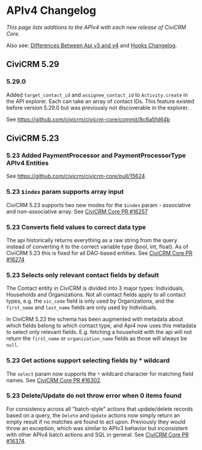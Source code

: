 # APIv4 Changelog

*This page lists additions to the APIv4 with each new release of CiviCRM Core.*

Also see: [Differences Between Api v3 and v4](../v4/differences-with-v3.md) and [Hooks Changelog](../../hooks/changes.md).

## CiviCRM 5.29

### 5.29.0

Added `target_contact_id` and `assignee_contact_id` to `Activity.create` in the API explorer. Each can take an array of contact IDs. This feature existed before version 5.29.0 but was previously not discoverable in the explorer.

See https://github.com/civicrm/civicrm-core/commit/8c6a5fd64b

## CiviCRM 5.23

### 5.23 Added PaymentProcessor and PaymentProcessorType APIv4 Entities

See https://github.com/civicrm/civicrm-core/pull/15624

### 5.23 `$index` param supports array input

CiviCRM 5.23 supports two new modes for the `$index` param - associative and non-associative array. See [CiviCRM Core PR #16257](https://github.com/civicrm/civicrm-core/pull/16257) 

### 5.23 Converts field values to correct data type

The api historically returns everything as a raw string from the query instead of converting it to the correct variable type (bool, int, float). As of CiviCRM 5.23 this is fixed for all DAO-based entities. See [CiviCRM Core PR #16274](https://github.com/civicrm/civicrm-core/pull/16274)

### 5.23 Selects only relevant contact fields by default

The Contact entity in CiviCRM is divided into 3 major types: Individuals, Households and Organizations.
Not all contact fields apply to all contact types, e.g. the `sic_code` field is only used by Organizations,
and the `first_name` and `last_name` fields are only used by Individuals. 

In CiviCRM 5.23 the schema has been augmented with metadata about which fields belong to which contact type, and Api4 now uses this
metadata to select only relevant fields. E.g. fetching a household with the api will not return the `first_name` or `organization_name` fields
as those will always be `null`.

### 5.23 Get actions support selecting fields by * wildcard

The `select` param now supports the `*` wildcard character for matching field names.
See [CiviCRM Core PR #16302](https://github.com/civicrm/civicrm-core/pull/16302).

### 5.23 Delete/Update do not throw error when 0 items found

For consistency across all "batch-style" actions that update/delete records based on a query,
the `Delete` and `Update` actions now simply return an empty result if no matches are found to act upon.
Previously they would throw an exception, which was similar to APIv3 behavior but inconsistent with other
APIv4 batch actions and SQL in general. See [CiviCRM Core PR #16374](https://github.com/civicrm/civicrm-core/pull/16374).
